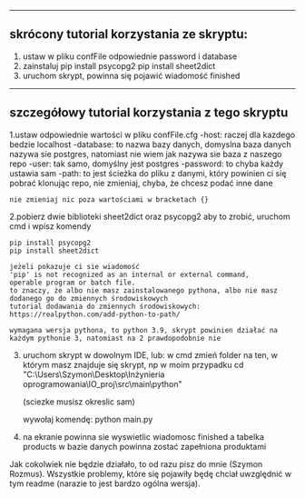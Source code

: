 -----------------------------------------
skrócony tutorial korzystania ze skryptu:
-----------------------------------------
1. ustaw w pliku confFile odpowiednie password i database
2. zainstaluj 
    pip install psycopg2
    pip install sheet2dict
3. uruchom skrypt, powinna się pojawić wiadomość finished

-----------------------------------------------
szczegółowy tutorial korzystania z tego skryptu
-----------------------------------------------
1.ustaw odpowiednie wartości w pliku confFile.cfg
    -host: raczej dla kazdego bedzie localhost
    -database: to nazwa bazy danych, domyslna baza danych nazywa sie postgres, natomiast nie wiem jak nazywa sie baza z naszego repo
    -user: tak samo, domyślny jest postgres
    -password: to chyba każdy ustawia sam
    -path: to jest ścieżka do pliku z danymi, który powinien ci się pobrać klonując repo, nie zmieniaj, chyba, że chcesz podać inne dane

    nie zmieniaj nic poza wartościami w bracketach {}

2.pobierz dwie biblioteki sheet2dict oraz psycopg2
    aby to zrobić, uruchom cmd i wpisz komendy
    
    pip install psycopg2
    pip install sheet2dict
    
    jeżeli pokazuje ci sie wiadomość 
    'pip' is not recognized as an internal or external command,
    operable program or batch file.
    to znaczy, że albo nie masz zainstalowanego pythona, albo nie masz
    dodanego go do zmiennych środowiskowych
    tutorial dodawania do zmiennych środowiskowych: https://realpython.com/add-python-to-path/

    wymagana wersja pythona, to python 3.9, skrypt powinien działać na każdym pythonie 3, natomiast na 2 prawdopodobnie nie 

3. uruchom skrypt w dowolnym IDE, lub:
    w cmd zmień folder na ten, w którym masz znajduje się skrypt, 
    np w moim przypadku 
    cd "C:\Users\Szymon\Desktop\Inżynieria oprogramowania\IO_proj\src\main\python"
    
    (sciezke musisz okreslic sam)

    wywołaj komendę:
    python main.py

4. na ekranie powinna sie wyswietlic wiadomosc 
    finished
    a tabelka products w bazie danych powinna zostać zapełniona produktami


Jak cokolwiek nie będzie działało, to od razu pisz do mnie (Szymon Rozmus).
Wszystkie problemy, które się pojawiły będę chciał uwzględnić w tym readme (narazie to jest bardzo ogólna wersja).